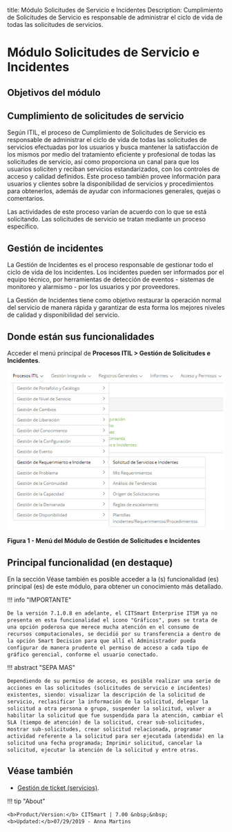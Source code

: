 title:  Módulo Solicitudes de Servicio e Incidentes
Description: Cumplimiento de Solicitudes de Servicio es responsable de administrar el ciclo de vida de todas las solicitudes de servicios. 
# Módulo Solicitudes de Servicio e Incidentes

Objetivos del módulo
---------------------

Cumplimiento de solicitudes de servicio
---------------------------

Según ITIL, el proceso de Cumplimiento de Solicitudes de Servicio es responsable de administrar el ciclo de vida de todas las solicitudes de servicios efectuadas por los usuarios y busca mantener la satisfacción de los mismos por medio del tratamiento eficiente y profesional de todas las solicitudes de servicio, así como proporciona un canal para que los usuarios soliciten y reciban servicios estandarizados, con los controles de acceso y calidad definidos. Este proceso también provee información para usuarios y clientes sobre la disponibilidad de servicios y procedimientos para obtenerlos, además de ayudar con informaciones generales, quejas o comentarios.

Las actividades de este proceso varían de acuerdo con lo que se está solicitando. Las solicitudes de servicio se tratan mediante un proceso específico.

Gestión de incidentes
-----------------------------

La Gestión de Incidentes es el proceso responsable de gestionar todo el ciclo de vida de los incidentes. Los incidentes pueden ser informados por el equipo técnico, por herramientas de detección de eventos - sistemas de monitoreo y alarmismo - por los usuarios y por proveedores.

La Gestión de Incidentes tiene como objetivo restaurar la operación normal del servicio de manera rápida y garantizar de esta forma los mejores niveles de calidad y disponibilidad del servicio.

Donde están sus funcionalidades
---------------------------------

Acceder el menú principal de **Procesos ITIL > Gestión de Solicitudes e Incidentes**.

![Menu](images/mod-ticket.img1.jpg)

**Figura 1 - Menú del Módulo de Gestión de Solicitudes e Incidentes**

Principal funcionalidad (en destaque)
---------------------------------------

En la sección Véase también es posible acceder a la (s) funcionalidad (es) principal (es) de este módulo, para obtener un conocimiento más detallado.

!!! info "IMPORTANTE"

    De la versión 7.1.0.8 en adelante, el CITSmart Enterprise ITSM ya no presenta en esta funcionalidad el icono "Gráficos", pues se trata de una opción poderosa que merece mucha atención en el consumo de recursos computacionales, se decidió por su transferencia a dentro de la opción Smart Decision para que allí el Administrador pueda configurar de manera prudente el permiso de acceso a cada tipo de gráfico gerencial, conforme el usuario conectado.
    
!!! abstract "SEPA MAS"

    Dependiendo de su permiso de acceso, es posible realizar una serie de acciones en las solicitudes (solicitudes de servicio e incidentes) existentes, siendo: visualizar la descripción de la solicitud de servicio, reclasificar la información de la solicitud, delegar la solicitud a otra persona o grupo, suspender la solicitud, volver a habilitar la solicitud que fue suspendida para la atención, cambiar el SLA (tiempo de atención) de la solicitud, crear sub-solicitudes, mostrar sub-solicitudes, crear solicitud relacionada, programar actividad referente a la solicitud para ser ejecutada (atendida) en la solicitud una fecha programada; Imprimir solicitud, cancelar la solicitud, ejecutar la atención de la solicitud y entre otras.
    
Véase también
-------------

- [Gestión de ticket (servicios)](/es-es/citsmart-platform-7/processes/tickets/ticket-management.html).

!!! tip "About"

    <b>Product/Version:</b> CITSmart | 7.00 &nbsp;&nbsp;
    <b>Updated:</b>07/29/2019 - Anna Martins
